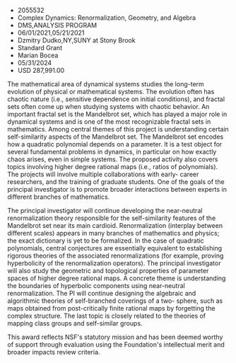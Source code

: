 
* 2055532
* Complex Dynamics: Renormalization, Geometry, and Algebra
* DMS,ANALYSIS PROGRAM
* 06/01/2021,05/21/2021
* Dzmitry Dudko,NY,SUNY at Stony Brook
* Standard Grant
* Marian Bocea
* 05/31/2024
* USD 287,991.00

The mathematical area of dynamical systems studies the long-term evolution of
physical or mathematical systems. The evolution often has chaotic nature (i.e.,
sensitive dependence on initial conditions), and fractal sets often come up when
studying systems with chaotic behavior. An important fractal set is the
Mandelbrot set, which has played a major role in dynamical systems and is one of
the most recognizable fractal sets in mathematics. Among central themes of this
project is understanding certain self-similarity aspects of the Mandelbrot set.
The Mandelbrot set encodes how a quadratic polynomial depends on a parameter. It
is a test object for several fundamental problems in dynamics, in particular on
how exactly chaos arises, even in simple systems. The proposed activity also
covers topics involving higher degree rational maps (i.e., ratios of
polynomials). The projects will involve multiple collaborations with early-
career researchers, and the training of graduate students. One of the goals of
the principal investigator is to promote broader interactions between experts in
different branches of mathematics.

The principal investigator will continue developing the near-neutral
renormalization theory responsible for the self-similarity features of the
Mandelbrot set near its main cardioid. Renormalization (interplay between
different scales) appears in many branches of mathematics and physics; the exact
dictionary is yet to be formalized. In the case of quadratic polynomials,
central conjectures are essentially equivalent to establishing rigorous theories
of the associated renormalizations (for example, proving hyperbolicity of the
renormalization operators). The principal investigator will also study the
geometric and topological properties of parameter spaces of higher degree
rational maps. A concrete theme is understanding the boundaries of hyperbolic
components using near-neutral renormalization. The PI will continue designing
the algebraic and algorithmic theories of self-branched coverings of a two-
sphere, such as maps obtained from post-critically finite rational maps by
forgetting the complex structure. The last topic is closely related to the
theories of mapping class groups and self-similar groups.

This award reflects NSF's statutory mission and has been deemed worthy of
support through evaluation using the Foundation's intellectual merit and broader
impacts review criteria.
